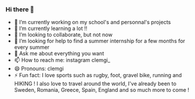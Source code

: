 ### Hi there 👋

<!--
**clemgi0/clemgi0** is a ✨ _special_ ✨ repository because its `README.md` (this file) appears on your GitHub profile.

Here are some ideas to get you started:
-->
- 🔭 I’m currently working on my school's and personnal's projects
- 🌱 I’m currently learning a lot !!
- 👯 I’m looking to collaborate, but not now
- 🤔 I’m looking for help to find a summer internship for a few months for every summer 
- 💬 Ask me about everything you want
- 📫 How to reach me: instagram clemgi_
- 😄 Pronouns: clemgi
- ⚡ Fun fact: I love sports such as rugby, foot, gravel bike, running and HIKING ! I also love to travel around the world, I've already been to Sweden, Romania, Greece, Spain, England and so much more to come !
